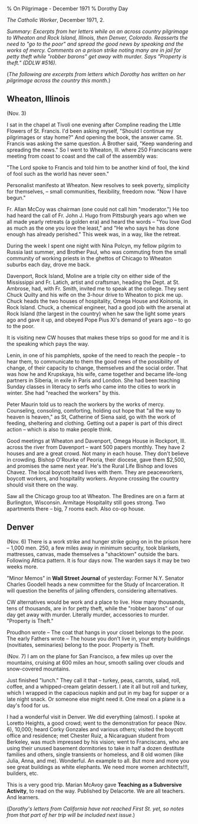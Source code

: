 % On Pilgrimage - December 1971
% Dorothy Day

*The Catholic Worker*, December 1971, 2.

*Summary: Excerpts from her letters while on an across country
pilgrimage to Wheaton and Rock Island, Illinois, then Denver, Colorado.
Reasserts the need to "go to the poor" and spread the good news by
speaking and the works of mercy. Comments on a prison strike noting many
are in jail for petty theft while "robber barons" get away with murder.
Says "Property is theft." (DDLW \#516).*

(*The following are excerpts from letters which Dorothy has written on
her pilgrimage across the country this month*.)

Wheaton, Illinois
---

(Nov. 3)

I sat in the chapel at Tivoli one evening after Compline reading the
Little Flowers of St. Francis. I'd been asking myself, "Should I
continue my pilgrimages or stay home?" And opening the book, the answer
came. St. Francis was asking the same question. A Brother said, "Keep
wandering and spreading the news." So I went to Wheaton, Ill. where 250
Franciscans were meeting from coast to coast and the call of the
assembly was:

"The Lord spoke to Francis and told him to be another kind of fool, the
kind of fool such as the world has never seen."

Personalist manifesto at Wheaton. New resolves to seek poverty,
simplicity for themselves, – small communities, flexibility, freedom
now. "Now I have begun."

Fr. Allan McCoy was chairman (one could not call him "moderator.") He
too had heard the call of Fr. John J. Hugo from Pittsburgh years ago
when we all made yearly retreats (a golden era) and heard the words –
"You love God as much as the one you love the least," and "He who says
he has done enough has already perished." This week was, in a way, like
the retreat.

During the week I spent one night with Nina Polcyn, my fellow pilgrim to
Russia last summer, and Brother Paul, who was commuting from the small
community of working priests in the ghettos of Chicago to Wheaton
suburbs each day, drove me back.

Davenport, Rock Island, Moline are a triple city on either side of the
Mississippi and Fr. Latich, artist and craftsman, heading the Dept. at
St. Ambrose, had, with Fr. Smith, invited me to speak at the college.
They sent Chuck Quilty and his wife on the 3-hour drive to Wheaton to
pick me up. Chuck heads the two houses of hospitality, Omega House and
Koinonia, in Rock Island. Chuck, a chemical engineer, had a good job
with the arsenal at Rock Island (the largest in the country) when he saw
the light some years ago and gave it up, and obeyed Pope Pius XI's
demand of years ago – to go to the poor.

It is visiting new CW houses that makes these trips so good for me and
it is the speaking which pays the way.

Lenin, in one of his pamphlets, spoke of the need to reach the people –
to hear them, to communicate to them the good news of the possibility of
change, of their capacity to change, themselves and the social order.
That was how he and Krupskaya, his wife, came together and became
life-long partners in Siberia, in exile in Paris and London. She had
been teaching Sunday classes in literacy to serfs who came into the
cities to work in winter. She had "reached the workers" by this.

Peter Maurin told us to reach the workers by the works of mercy.
Counseling, consoling, comforting, holding out hope that "all the way to
heaven is heaven," as St, Catherine of Siena said, go with the work of
feeding, sheltering and clothing. Getting out a paper is part of this
direct action – which is also to make people think.

Good meetings at Wheaton and Davenport, Omega House in Rockport, Ill.
across the river from Davenport – want 500 papers monthly. They have 2
houses and are a great crowd. Not many in each house. They don't believe
in crowding. Bishop O'Rourke of Peoria, their diocese, gave them
$2,500, and promises the same next year. He's the Rural Life Bishop and
loves Chavez. The local boycott head lives with them. They are
peaceworkers, boycott workers, and hospitality workers. Anyone crossing
the country should visit there on the way.

Saw all the Chicago group too at Wheaton. The Bredines are on a farm at
Burlington, Wisconsin. Armitage Hospitality still goes strong. Two
apartments there – big, 7 rooms each. Also co-op house.

Denver
------

(Nov. 6) There is a work strike and hunger strike going on in the
prison here – 1,000 men. 250, a few miles away in minimum security, took
blankets, mattresses, canvas, made themselves a "shacktown" outside the
bars. Following Attica pattern. It is four days now. The warden says it
may be two weeks more.

"Minor Memos" in **Wall Street Journal** of yesterday: Former N.Y.
Senator Charles Goodell heads a new committee for the Study of
Incarceration. It will question the benefits of jailing offenders,
considering alternatives.

CW alternatives would be work and a place to live. How many thousands,
tens of thousands, are in for petty theft, while the "robber barons" of
our day get away with murder. Literally murder, accessories to murder.
"Property is Theft."

Proudhon wrote – The coat that hangs in your closet belongs to the poor.
The early Fathers wrote – The house you don't live in, your empty
buildings (novitiates, seminaries) belong to the poor. Property is
Theft.

(Nov. 7) I am on the plane for San Francisco, a few miles up over the
mountains, cruising at 600 miles an hour, smooth sailing over clouds and
snow-covered mountains.

Just finished "lunch." They call it that – turkey, peas, carrots, salad,
roll, coffee, and a whipped-cream gelatin dessert. I ate it all but roll
and turkey, which I wrapped in the capacious napkin and put in my bag
for supper or a late night snack. Or someone else might need it. One
meal on a plane is a day's food for us.

I had a wonderful visit in Denver. We did everything (almost). I spoke
at Loretto Heights, a good crowd; went to the demonstration for peace
(Nov. 6), 10,000; heard Corky Gonzales and various others; visited the
boycott office and residence; met Chester Ruiz, a Nicaraguan student
from Berkeley, was much impressed by his vision; went to Franciscans,
who are using their unused basement dormitories to take in half a dozen
destitute families and others, single transients or homeless, and 8 old
women (like Julia, Anna, and me). Wonderful. An example to all. But more
and more you see great buildings as white elephants. We need more women
architects!!!, builders, etc.

This is a very good trip. Marian McAvoy gave **Teaching as a Subversive
Activity**, to read on the way. Published by Delacorte. We are all
teachers. And learners.

(*Dorothy's letters from California have not reached First St. yet, so
notes from that part of her trip will be included next issue*.)
